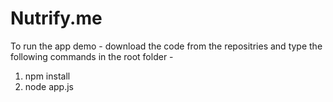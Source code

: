 # Nutrify.me
To run the app demo - 
download the code from the repositries and type the following commands in the root folder -
1. npm install
2. node app.js
